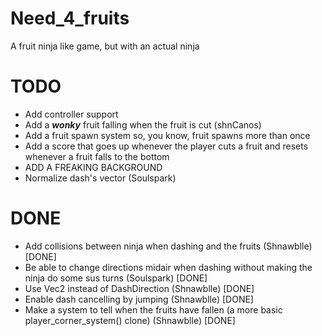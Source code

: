 # Need_4_fruits
A fruit ninja like game, but with an actual ninja

# TODO
- Add controller support
- Add a _**wonky**_ fruit falling when the fruit is cut (shnCanos)
- Add a fruit spawn system so, you know, fruit spawns more than once
- Add a score that goes up whenever the player cuts a fruit and resets whenever a fruit falls to the bottom
- ADD A FREAKING BACKGROUND
- Normalize dash's vector (Soulspark)

# DONE
- Add collisions between ninja when dashing and the fruits (Shnawblle) [DONE]
- Be able to change directions midair when dashing without making the ninja do some sus turns (Soulspark) [DONE]
- Use Vec2 instead of DashDirection (Shnawblle)  [DONE]
- Enable dash cancelling by jumping (Shnawblle) [DONE]
- Make a system to tell when the fruits have fallen (a more basic player_corner_system() clone) (Shnawblle) [DONE]